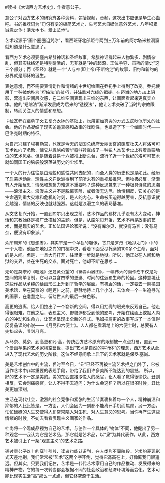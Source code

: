 \#读书《大话西方艺术史》，作者意公子。

意公子对西方艺术的研究有各种资料，包括视频，音频，这次出书应该是毕生心血吧。书的推荐词为“句句有梗的极简艺术史，头号艺术自媒体意外艺术，八年积累诚意之作！读完本书，爱上艺术”。

艺术起源于“画个圈圈诅咒你”，看西班牙北部距今两到三万年前的阿尔塔米拉洞窟就知道是什么意思了。

看西方艺术必须要懂古希腊神话和圣经故事。希腊神话看起来人物繁多，剧情杂乱，但其实脉络还是特别清晰的，无非就是“神的起源、王位争夺、宙斯的情史”这三个部分；而《圣经》就是一个“人与神(即上帝)不断约定”的故事，旧约和新约的分界就是耶稣的诞生。

表达意境，而不需要表情动作和情绪的中世纪绘画在乔托手上得到了改变。乔托使用了一种被他称为“短缩法”的技巧，并注重对光线的把握，在适当的地方加上阴影，营造出空间层次感，在二维空间表现出三维的东西，让画面看起来更真实立体。他的“短缩法”渐渐发展成为后来的“透视法”，他让艺术突破了当时的宗教限制，转而关注人的情感和思想。

卡拉瓦乔在继承了文艺复兴衣钵的基础上，也用更加真实的方式去反映他所处的社会。他的作品凝结了现实的逼真感和故事的戏剧性，也塑造了下一个绘画时代——巴洛克时期的特征。

为自己兴建了埃弗勒宫，也就是今天的法国总统府爱丽舍宫的蓬皮杜夫人将洛可可艺术推向了极致，使它从贵族的奢华趣味转变成了一种在人类艺术史上有着重要地位的艺术风格。但是随着路易十六被推上断头台，流行了近一个世纪的洛可可艺术就如同国王的脑袋般滚落进历史的尘埃里。

一个人的行为往往是由理性和感性共同支配的，而全人类的历史也是是如此。经历了启蒙运动后，理性主义在欧洲得到了前所未有的重视和推崇。但物极必反，渐渐有人开始反思：情感和想象力难道不重要吗？这种反思带来了一种极具诗意的思潮——浪漫主义。浪漫主义并不是脱离实际，或者漫无边际。恰恰相反，它关心的是生命遇到重大灾难和危机的时刻，是人的内心。生命被压迫得越厉害，反抗意识就会越强，情绪的反映也就越强烈。这就是浪漫主义的表现基准。

从文艺复兴开始，一直到库尔贝出现之前，艺术作品的题材几乎没有太大变动，神话和宗教始终是被广泛描绘的主题。但是，从库尔贝开始，艺术不再是故事的艺术，而是现实的艺术。正如法国评论家所说：“没有库尔贝，就没有马奈；没有马奈，便没有印象派。”

众所周知的《思想者》，其实不是一个单独的雕像，它只是罗丹《地狱之门》中的一个人物。他坐在地狱之门的门楣中央，看着下面受尽折磨的100多个生命，面对的是人间。但是，一旦大门打开，往里走一步就是地狱。所以，他正处在人间和地狱的交界，处在生死的交点。面对死亡，他却不断在思考....

无论是莫奈的《睡莲》还是黄公望的《富春山居图》，一幅伟大的画作绝不仅是对空间的简单复制，它可以包含四季的更迭、时间的往返和生命的轮回。这种意境让这些作品从单纯的绘画形式上升到了哲学的层面。有机会的话，一定要去一趟橘园美术馆，坐在莫奈的《睡莲》之前，静静地待上几个小时，去体会一个一生追寻光的画家，在耄耋之年，留给世人的最后一抹色彩。

高更的逃离，给人们拉出了一个崭新的空间，得以用抽离的眼光来反观自己。他走得很艰难，在他之后，表现主义、野兽派都受到他的影响，开始在绘画上挖掘人内心的冲动和生命力，让艺术呈现出全新的样式。毛姆把高更的故事写成了一本值得反复品读的小说——《月亮和六便士》。人人都在看着地上的六便士时，总要有人先抬起头，看到月亮。

从马奈、莫奈，到高更和凡·高，传统西方艺术原有的限制被一点点打破，直到一个爱画苹果的艺术家横空出世，提出“艺术是自然的平行体”的理念，西方艺术从此进入了现代艺术的历史阶段。这位不经意间承上启下的艺术家就是保罗·塞尚。

美是艺术创作中的主流，但时至今日，“丑”已经不再被主流艺术拒之门外了，它被当作艺术中非常重要的表现手段，带给了我们许多美所不能达到的震撼。 所以，好的艺术不一定是美的。美的东西直接取悦人的感官，让人看了觉得很愉快。丑则相反，它会刺痛感官，让人不得不去追问：为什么会这样？所以在很多时候，丑比美更加深刻。

生活在现代社会，激烈的社会竞争和紧张的生活节奏裹挟着每一个人，精神崩溃和抑郁的人比比皆是。一方面，人们会因为一刻都不能离开手机而焦虑，另一方面，忙忙碌碌的人生又使得人们常常陷入对生死、对人生意义的思考。当你再产生这些情绪的时候，不妨去看看表现主义画家的作品。

杜尚将一个现成品视为自己的艺术，与创作一个具体的“物体”不同，他提出了另一种观念——我认为它是艺术品，那它就是艺术品，以“泉”为其代表作。从此，西方艺术被引上了一条“观念主义”的艺术之路。

通过意公子以上的穿针引线，读者也能认识到，在人类的不同阶段，艺术的表现形式天差地别。我们常常被“艺术”这两个字吓倒，觉得它高高在上，好像离我们很遥远。但其实，只要我们记住，艺术是一代代艺术家用自己的作品推动、发展得来的精神产物。它的每一次转变都会根据不同的社会政治和经济环境等而变化。艺术可能比现实生活“高”那么一点点，但它终究源于生活。
